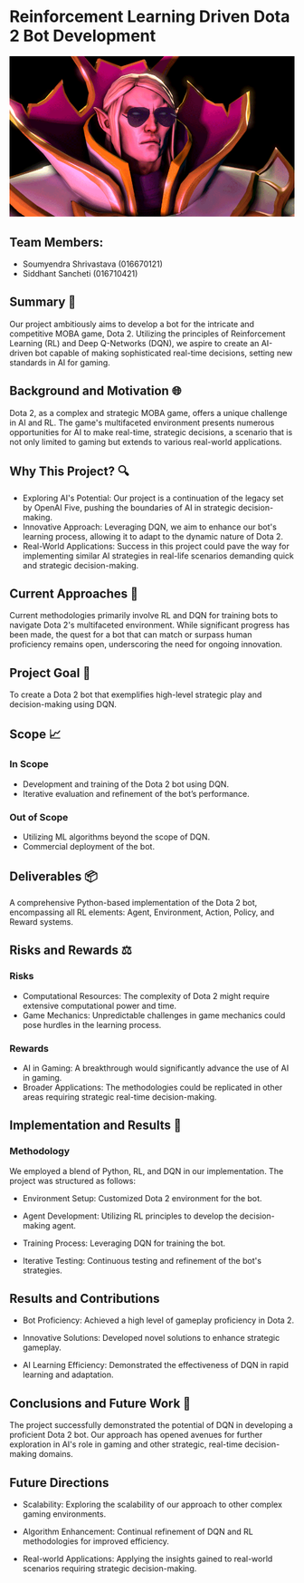 # Reinforcement Learning Driven Dota 2 Bot Development

![DOTA2](https://github.com/soumyendra98/DQN-Game-Bot/blob/main/images/download.gif)


## Team Members:
- Soumyendra Shrivastava (016670121)
- Siddhant Sancheti (016710421)


## Summary 📝

Our project ambitiously aims to develop a bot for the intricate and competitive MOBA game, Dota 2. Utilizing the principles of Reinforcement Learning (RL) and Deep Q-Networks (DQN), we aspire to create an AI-driven bot capable of making sophisticated real-time decisions, setting new standards in AI for gaming.

## Background and Motivation 🌐

Dota 2, as a complex and strategic MOBA game, offers a unique challenge in AI and RL. The game's multifaceted environment presents numerous opportunities for AI to make real-time, strategic decisions, a scenario that is not only limited to gaming but extends to various real-world applications.

## Why This Project? 🔍

- Exploring AI's Potential: Our project is a continuation of the legacy set by OpenAI Five, pushing the boundaries of AI in strategic decision-making.
- Innovative Approach: Leveraging DQN, we aim to enhance our bot's learning process, allowing it to adapt to the dynamic nature of Dota 2.
- Real-World Applications: Success in this project could pave the way for implementing similar AI strategies in real-life scenarios demanding quick and strategic decision-making.

## Current Approaches 🔄

Current methodologies primarily involve RL and DQN for training bots to navigate Dota 2's multifaceted environment. While significant progress has been made, the quest for a bot that can match or surpass human proficiency remains open, underscoring the need for ongoing innovation.

## Project Goal 🎯

To create a Dota 2 bot that exemplifies high-level strategic play and decision-making using DQN.

## Scope 📈

### In Scope

- Development and training of the Dota 2 bot using DQN.
- Iterative evaluation and refinement of the bot’s performance.

### Out of Scope

- Utilizing ML algorithms beyond the scope of DQN.
- Commercial deployment of the bot.

## Deliverables 📦

A comprehensive Python-based implementation of the Dota 2 bot, encompassing all RL elements: Agent, Environment, Action, Policy, and Reward systems.

## Risks and Rewards ⚖️

### Risks
- Computational Resources: The complexity of Dota 2 might require extensive computational power and time.
- Game Mechanics: Unpredictable challenges in game mechanics could pose hurdles in the learning process.

### Rewards

- AI in Gaming: A breakthrough would significantly advance the use of AI in gaming.
- Broader Applications: The methodologies could be replicated in other areas requiring strategic real-time decision-making.

## Implementation and Results 🚀

### Methodology

We employed a blend of Python, RL, and DQN in our implementation. The project was structured as follows:

- Environment Setup: Customized Dota 2 environment for the bot.
  
- Agent Development: Utilizing RL principles to develop the decision-making agent.
  
- Training Process: Leveraging DQN for training the bot.
  
- Iterative Testing: Continuous testing and refinement of the bot's strategies.
  
## Results and Contributions

- Bot Proficiency: Achieved a high level of gameplay proficiency in Dota 2.

- Innovative Solutions: Developed novel solutions to enhance strategic gameplay.

- AI Learning Efficiency: Demonstrated the effectiveness of DQN in rapid learning and adaptation.

## Conclusions and Future Work 🔮

The project successfully demonstrated the potential of DQN in developing a proficient Dota 2 bot. Our approach has opened avenues for further exploration in AI's role in gaming and other strategic, real-time decision-making domains.

## Future Directions

- Scalability: Exploring the scalability of our approach to other complex gaming environments.

- Algorithm Enhancement: Continual refinement of DQN and RL methodologies for improved efficiency.

- Real-world Applications: Applying the insights gained to real-world scenarios requiring strategic decision-making.
